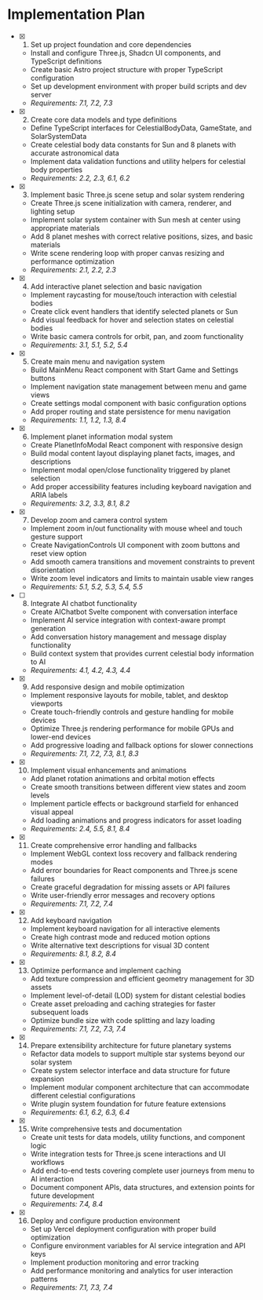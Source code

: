 # Implementation Plan

- [x] 1. Set up project foundation and core dependencies
  - Install and configure Three.js, Shadcn UI components, and TypeScript definitions
  - Create basic Astro project structure with proper TypeScript configuration
  - Set up development environment with proper build scripts and dev server
  - _Requirements: 7.1, 7.2, 7.3_

- [x] 2. Create core data models and type definitions
  - Define TypeScript interfaces for CelestialBodyData, GameState, and SolarSystemData
  - Create celestial body data constants for Sun and 8 planets with accurate astronomical data
  - Implement data validation functions and utility helpers for celestial body properties
  - _Requirements: 2.2, 2.3, 6.1, 6.2_

- [x] 3. Implement basic Three.js scene setup and solar system rendering
  - Create Three.js scene initialization with camera, renderer, and lighting setup
  - Implement solar system container with Sun mesh at center using appropriate materials
  - Add 8 planet meshes with correct relative positions, sizes, and basic materials
  - Write scene rendering loop with proper canvas resizing and performance optimization
  - _Requirements: 2.1, 2.2, 2.3_

- [x] 4. Add interactive planet selection and basic navigation
  - Implement raycasting for mouse/touch interaction with celestial bodies
  - Create click event handlers that identify selected planets or Sun
  - Add visual feedback for hover and selection states on celestial bodies
  - Write basic camera controls for orbit, pan, and zoom functionality
  - _Requirements: 3.1, 5.1, 5.2, 5.4_

- [x] 5. Create main menu and navigation system
  - Build MainMenu React component with Start Game and Settings buttons
  - Implement navigation state management between menu and game views
  - Create settings modal component with basic configuration options
  - Add proper routing and state persistence for menu navigation
  - _Requirements: 1.1, 1.2, 1.3, 8.4_

- [x] 6. Implement planet information modal system
  - Create PlanetInfoModal React component with responsive design
  - Build modal content layout displaying planet facts, images, and descriptions
  - Implement modal open/close functionality triggered by planet selection
  - Add proper accessibility features including keyboard navigation and ARIA labels
  - _Requirements: 3.2, 3.3, 8.1, 8.2_

- [x] 7. Develop zoom and camera control system
  - Implement zoom in/out functionality with mouse wheel and touch gesture support
  - Create NavigationControls UI component with zoom buttons and reset view option
  - Add smooth camera transitions and movement constraints to prevent disorientation
  - Write zoom level indicators and limits to maintain usable view ranges
  - _Requirements: 5.1, 5.2, 5.3, 5.4, 5.5_

- [ ] 8. Integrate AI chatbot functionality
  - Create AIChatbot Svelte component with conversation interface
  - Implement AI service integration with context-aware prompt generation
  - Add conversation history management and message display functionality
  - Build context system that provides current celestial body information to AI
  - _Requirements: 4.1, 4.2, 4.3, 4.4_

- [x] 9. Add responsive design and mobile optimization
  - Implement responsive layouts for mobile, tablet, and desktop viewports
  - Create touch-friendly controls and gesture handling for mobile devices
  - Optimize Three.js rendering performance for mobile GPUs and lower-end devices
  - Add progressive loading and fallback options for slower connections
  - _Requirements: 7.1, 7.2, 7.3, 8.1, 8.3_

- [x] 10. Implement visual enhancements and animations
  - Add planet rotation animations and orbital motion effects
  - Create smooth transitions between different view states and zoom levels
  - Implement particle effects or background starfield for enhanced visual appeal
  - Add loading animations and progress indicators for asset loading
  - _Requirements: 2.4, 5.5, 8.1, 8.4_

- [x] 11. Create comprehensive error handling and fallbacks
  - Implement WebGL context loss recovery and fallback rendering modes
  - Add error boundaries for React components and Three.js scene failures
  - Create graceful degradation for missing assets or API failures
  - Write user-friendly error messages and recovery options
  - _Requirements: 7.1, 7.2, 7.4_

- [x] 12. Add keyboard navigation
  - Implement keyboard navigation for all interactive elements
  - Create high contrast mode and reduced motion options
  - Write alternative text descriptions for visual 3D content
  - _Requirements: 8.1, 8.2, 8.4_

- [x] 13. Optimize performance and implement caching
  - Add texture compression and efficient geometry management for 3D assets
  - Implement level-of-detail (LOD) system for distant celestial bodies
  - Create asset preloading and caching strategies for faster subsequent loads
  - Optimize bundle size with code splitting and lazy loading
  - _Requirements: 7.1, 7.2, 7.3, 7.4_

- [x] 14. Prepare extensibility architecture for future planetary systems
  - Refactor data models to support multiple star systems beyond our solar system
  - Create system selector interface and data structure for future expansion
  - Implement modular component architecture that can accommodate different celestial configurations
  - Write plugin system foundation for future feature extensions
  - _Requirements: 6.1, 6.2, 6.3, 6.4_

- [x] 15. Write comprehensive tests and documentation
  - Create unit tests for data models, utility functions, and component logic
  - Write integration tests for Three.js scene interactions and UI workflows
  - Add end-to-end tests covering complete user journeys from menu to AI interaction
  - Document component APIs, data structures, and extension points for future development
  - _Requirements: 7.4, 8.4_

- [x] 16. Deploy and configure production environment
  - Set up Vercel deployment configuration with proper build optimization
  - Configure environment variables for AI service integration and API keys
  - Implement production monitoring and error tracking
  - Add performance monitoring and analytics for user interaction patterns
  - _Requirements: 7.1, 7.3, 7.4_
